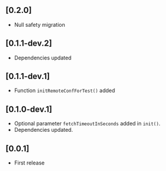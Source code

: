 ## [0.2.0]

- Null safety migration

## [0.1.1-dev.2]

- Dependencies updated

## [0.1.1-dev.1]

- Function `initRemoteConfForTest()` added

## [0.1.0-dev.1]

- Optional parameter `fetchTimeoutInSeconds` added in `init()`.
- Dependencies updated.

## [0.0.1]

- First release
